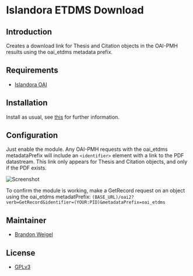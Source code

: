# Islandora ETDMS Download

## Introduction
Creates a download link for Thesis and Citation objects in the OAI-PMH results using the oai_etdms metadata prefix.

## Requirements

* [Islandora OAI](https://github.com/Islandora/islandora_oai)

## Installation

Install as usual, see [this](https://drupal.org/documentation/install/modules-themes/modules-7) for further information.

## Configuration

Just enable the module. Any OAI-PMH requests with the oai_etdms metadataPrefix will include an `<identifier>` element with a link to the PDF datastream. This link only appears for Thesis and Citation objects, and only if the PDF exists.

![Screenshot](https://i.imgur.com/0STIZ9z.png)

To confirm the module is working, make a GetRecord request on an object using the oai_etdms metadatPrefix: `(BASE_URL)/oai2?verb=GetRecord&identifier=(YOUR:PID)&metadataPrefix=oai_etdms`

## Maintainer

* [Brandon Weigel](https://github.com/bondjimbond)

## License

* [GPLv3](http://www.gnu.org/licenses/gpl-3.0.txt)

